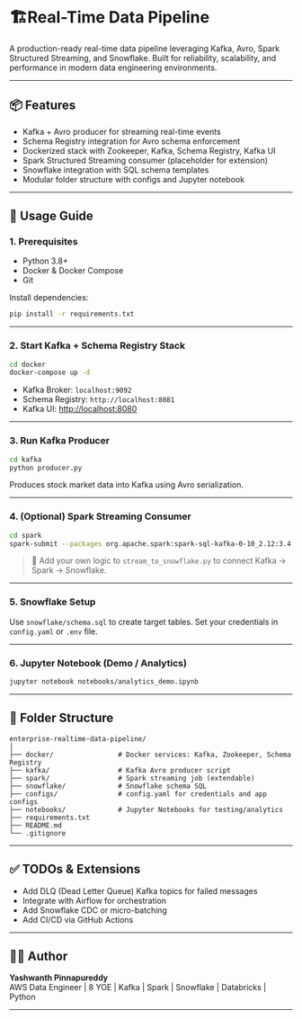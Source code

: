 # 🏗️Real-Time Data Pipeline

A production-ready real-time data pipeline leveraging Kafka, Avro, Spark Structured Streaming, and Snowflake. Built for reliability, scalability, and performance in modern data engineering environments.

---

## 📦 Features

- Kafka + Avro producer for streaming real-time events
- Schema Registry integration for Avro schema enforcement
- Dockerized stack with Zookeeper, Kafka, Schema Registry, Kafka UI
- Spark Structured Streaming consumer (placeholder for extension)
- Snowflake integration with SQL schema templates
- Modular folder structure with configs and Jupyter notebook

---

## 🚀 Usage Guide

### 1. Prerequisites

- Python 3.8+
- Docker & Docker Compose
- Git

Install dependencies:

```bash
pip install -r requirements.txt
```

---

### 2. Start Kafka + Schema Registry Stack

```bash
cd docker
docker-compose up -d
```

- Kafka Broker: `localhost:9092`
- Schema Registry: `http://localhost:8081`
- Kafka UI: [http://localhost:8080](http://localhost:8080)

---

### 3. Run Kafka Producer

```bash
cd kafka
python producer.py
```

Produces stock market data into Kafka using Avro serialization.

---

### 4. (Optional) Spark Streaming Consumer

```bash
cd spark
spark-submit --packages org.apache.spark:spark-sql-kafka-0-10_2.12:3.4.1 stream_to_snowflake.py
```

> 🚧 Add your own logic to `stream_to_snowflake.py` to connect Kafka → Spark → Snowflake.

---

### 5. Snowflake Setup

Use `snowflake/schema.sql` to create target tables. Set your credentials in `config.yaml` or `.env` file.

---

### 6. Jupyter Notebook (Demo / Analytics)

```bash
jupyter notebook notebooks/analytics_demo.ipynb
```

---

## 📁 Folder Structure

```
enterprise-realtime-data-pipeline/
│
├── docker/                # Docker services: Kafka, Zookeeper, Schema Registry
├── kafka/                 # Kafka Avro producer script
├── spark/                 # Spark streaming job (extendable)
├── snowflake/             # Snowflake schema SQL
├── configs/               # config.yaml for credentials and app configs
├── notebooks/             # Jupyter Notebooks for testing/analytics
├── requirements.txt
├── README.md
└── .gitignore
```

---

## ✅ TODOs & Extensions

- Add DLQ (Dead Letter Queue) Kafka topics for failed messages
- Integrate with Airflow for orchestration
- Add Snowflake CDC or micro-batching
- Add CI/CD via GitHub Actions

---

## 👨‍💻 Author

**Yashwanth Pinnapureddy**  
AWS Data Engineer | 8 YOE | Kafka | Spark | Snowflake | Databricks | Python

---

